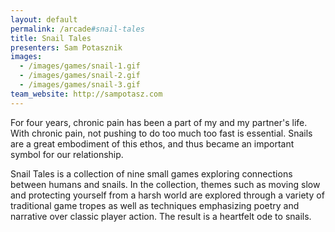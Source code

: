 ```yaml
---
layout: default
permalink: /arcade#snail-tales
title: Snail Tales
presenters: Sam Potasznik
images:
  - /images/games/snail-1.gif
  - /images/games/snail-2.gif
  - /images/games/snail-3.gif
team_website: http://sampotasz.com
---
```

For four years, chronic pain has been a part of my and my partner's life. With chronic pain, not pushing to do too much too fast is essential. Snails are a great embodiment of this ethos, and thus became an important symbol for our relationship.

Snail Tales is a collection of nine small games exploring connections between humans and snails. In the collection, themes such as moving slow and protecting yourself from a harsh world are explored through a variety of traditional game tropes as well as techniques emphasizing poetry and narrative over classic player action. The result is a heartfelt ode to snails.
